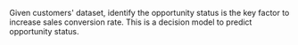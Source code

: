 Given customers' dataset, identify the opportunity status is the key factor to increase sales conversion rate. This is a decision model to predict opportunity status.
